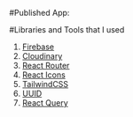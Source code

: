 #Published App:

#Libraries and Tools that I used

1. [Firebase](https://firebase.google.com/)
2. [Cloudinary](https://cloudinary.com/)
3. [React Router](https://reactrouter.com/en/main)
4. [React Icons](https://react-icons.github.io/react-icons/)
5. [TailwindCSS](https://tailwindcss.com/)
6. [UUID](https://www.npmjs.com/package/uuid)
7. [React Query](https://tanstack.com/query/v4/docs/react/overview)
